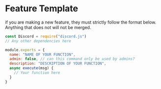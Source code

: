 # Feature Template

if you are making a new feature, they must strictly follow the format below. Anything that does not will not be merged.

```javascript
const Discord = require("discord.js")
// Any other dependencies here

module.exports = {
  name: "NAME OF YOUR FUNCTION",
  admin: false, // can this command only be used by admins? 
  description: "DESCRIPTION OF YOUR FUNCTION",
  async execute(msg) {
    // Your function here
  }
}
```

